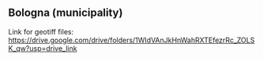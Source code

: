 ## Bologna (municipality)
Link for geotiff files:  https://drive.google.com/drive/folders/1WIdVAnJkHnWahRXTEfezrRc_ZOLSK_qw?usp=drive_link





